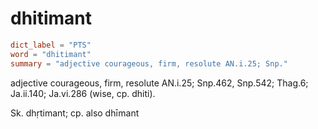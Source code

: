 # dhitimant

``` toml
dict_label = "PTS"
word = "dhitimant"
summary = "adjective courageous, firm, resolute AN.i.25; Snp."
```

adjective courageous, firm, resolute AN.i.25; Snp.462, Snp.542; Thag.6; Ja.ii.140; Ja.vi.286 (wise, cp. dhiti).

Sk. dhṛtimant; cp. also dhīmant

